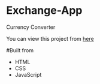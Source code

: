# Exchange-App
Currency Converter

You can view this project from [here](https://alpercevizz.github.io/Exchange-App/)

#Built from

- HTML
- CSS
- JavaScript
